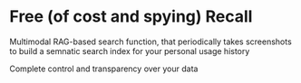 # Free (of cost and spying) Recall

Multimodal RAG-based search function, that periodically takes screenshots
to build a semnatic search index for your personal usage history

Complete control and transparency over your data
